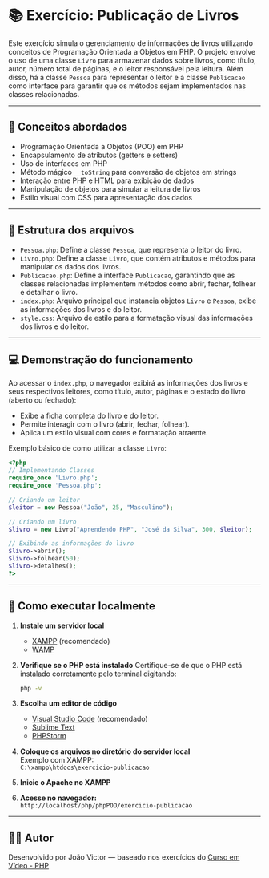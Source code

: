 # 📚 Exercício: Publicação de Livros

Este exercício simula o gerenciamento de informações de livros utilizando conceitos de Programação Orientada a Objetos em PHP. O projeto envolve o uso de uma classe `Livro` para armazenar dados sobre livros, como título, autor, número total de páginas, e o leitor responsável pela leitura. Além disso, há a classe `Pessoa` para representar o leitor e a classe `Publicacao` como interface para garantir que os métodos sejam implementados nas classes relacionadas.

---

## 🧠 Conceitos abordados

- Programação Orientada a Objetos (POO) em PHP
- Encapsulamento de atributos (getters e setters)
- Uso de interfaces em PHP
- Método mágico `__toString` para conversão de objetos em strings
- Interação entre PHP e HTML para exibição de dados
- Manipulação de objetos para simular a leitura de livros
- Estilo visual com CSS para apresentação dos dados

---

## 📄 Estrutura dos arquivos

- `Pessoa.php`: Define a classe `Pessoa`, que representa o leitor do livro.
- `Livro.php`: Define a classe `Livro`, que contém atributos e métodos para manipular os dados dos livros.
- `Publicacao.php`: Define a interface `Publicacao`, garantindo que as classes relacionadas implementem métodos como abrir, fechar, folhear e detalhar o livro.
- `index.php`: Arquivo principal que instancia objetos `Livro` e `Pessoa`, exibe as informações dos livros e do leitor.
- `style.css`: Arquivo de estilo para a formatação visual das informações dos livros e do leitor.

---

## 💻 Demonstração do funcionamento

Ao acessar o `index.php`, o navegador exibirá as informações dos livros e seus respectivos leitores, como título, autor, páginas e o estado do livro (aberto ou fechado):

- Exibe a ficha completa do livro e do leitor.
- Permite interagir com o livro (abrir, fechar, folhear).
- Aplica um estilo visual com cores e formatação atraente.

Exemplo básico de como utilizar a classe `Livro`:

```php
<?php
// Implementando Classes
require_once 'Livro.php';
require_once 'Pessoa.php';

// Criando um leitor
$leitor = new Pessoa("João", 25, "Masculino");

// Criando um livro
$livro = new Livro("Aprendendo PHP", "José da Silva", 300, $leitor);

// Exibindo as informações do livro
$livro->abrir();
$livro->folhear(50);
$livro->detalhes();
?>
```

---

## 📌 Como executar localmente

1. **Instale um servidor local**  
   - [XAMPP](https://www.apachefriends.org/pt_br/index.html) (recomendado)  
   - [WAMP](https://www.wampserver.com/en/)

2. **Verifique se o PHP está instalado**
   Certifique-se de que o PHP está instalado corretamente pelo terminal digitando:
   ```bash
   php -v
   ```

3. **Escolha um editor de código**  
   - [Visual Studio Code](https://code.visualstudio.com/) (recomendado)  
   - [Sublime Text](https://www.sublimetext.com/)  
   - [PHPStorm](https://www.jetbrains.com/phpstorm/)

4. **Coloque os arquivos no diretório do servidor local**  
   Exemplo com XAMPP:  
   `C:\xampp\htdocs\exercicio-publicacao`

5. **Inicie o Apache no XAMPP**

6. **Acesse no navegador:**  
   `http://localhost/php/phpPOO/exercicio-publicacao`

---

## 👨‍💻 Autor

Desenvolvido por João Victor — baseado nos exercícios do [Curso em Vídeo - PHP](https://www.cursoemvideo.com/curso/php-poo/)
